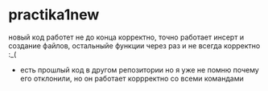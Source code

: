 # practika1new
новый код работет не до конца корректно, точно работает инсерт и создание файлов, остальныйе функции через  раз и не всегда корректно :_(
+ есть прошлый код в другом репозитории но я уже не помню почему его отклонили, но он работает коррректно со всеми командами
